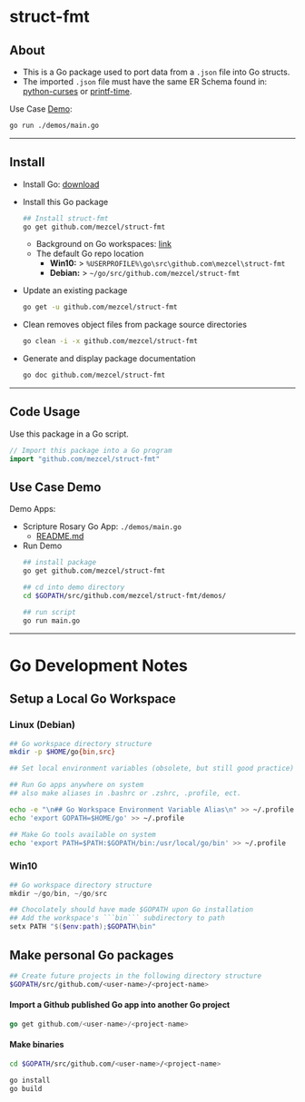 # struct-fmt

## About

* This is a Go package used to port data from a ```.json``` file into Go structs.
* The imported ```.json``` file  must have the same ER Schema found in: [python-curses]( http://github.com/mezcel/python-curses ) or [printf-time]( http://github.com/mezcel/printf-time ).

Use Case [Demo](demos):
```sh
go run ./demos/main.go
```

---

## Install

* Install Go: [download](https://golang.org/dl/)
* Install this Go package
    ```sh
    ## Install struct-fmt
    go get github.com/mezcel/struct-fmt
    ```
    * Background on Go workspaces: [link](#go-development-notes)
    * The default Go repo location
        * **Win10:** > ```%USERPROFILE%\go\src\github.com\mezcel\struct-fmt```
        * **Debian:** > ```~/go/src/github.com/mezcel/struct-fmt```

* Update an existing package
    ```sh
    go get -u github.com/mezcel/struct-fmt
    ```
* Clean removes object files from package source directories
    ```sh
    go clean -i -x github.com/mezcel/struct-fmt
    ```
* Generate and display package documentation
    ```sh
    go doc github.com/mezcel/struct-fmt
    ```

---

## Code Usage

Use this package in a Go script.
```go
// Import this package into a Go program
import "github.com/mezcel/struct-fmt"
```

## Use Case Demo
Demo Apps:
* Scripture Rosary Go App: ```./demos/main.go```
    * [README.md](demos/README.md)
* Run Demo
    ```sh
    ## install package
    go get github.com/mezcel/struct-fmt

    ## cd into demo directory
    cd $GOPATH/src/github.com/mezcel/struct-fmt/demos/

    ## run script
    go run main.go
    ```

---

# Go Development Notes

## Setup a Local Go Workspace

### Linux (Debian)

```sh
## Go workspace directory structure
mkdir -p $HOME/go{bin,src}

## Set local environment variables (obsolete, but still good practice)

## Run Go apps anywhere on system
## also make aliases in .bashrc or .zshrc, .profile, ect.

echo -e "\n## Go Workspace Environment Variable Alias\n" >> ~/.profile
echo 'export GOPATH=$HOME/go' >> ~/.profile

## Make Go tools available on system
echo 'export PATH=$PATH:$GOPATH/bin:/usr/local/go/bin' >> ~/.profile
```

### Win10
```ps1
## Go workspace directory structure
mkdir ~/go/bin, ~/go/src

## Chocolately should have made $GOPATH upon Go installation
## Add the workspace's ```bin``` subdirectory to path
setx PATH "$($env:path);$GOPATH\bin"
```

## Make personal Go packages

```sh
## Create future projects in the following directory structure
$GOPATH/src/github.com/<user-name>/<project-name>
```

#### Import a Github published Go app into another Go project
```go
go get github.com/<user-name>/<project-name>
```

#### Make binaries
```sh
cd $GOPATH/src/github.com/<user-name>/<project-name>

go install
go build
```